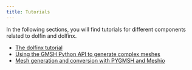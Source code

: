 ```yaml
---
title: Tutorials
---
```


In the following sections, you will find tutorials for different components related to dolfin and dolfinx.
- [The dolfinx tutorial](https://jorgensd.github.io/dolfinx-tutorial/)
- [Using the GMSH Python API to generate complex meshes](converted_files/tutorial_gmsh.md)
- [Mesh generation and conversion with PYGMSH and Meshio](converted_files/tutorial_pygmsh.md)